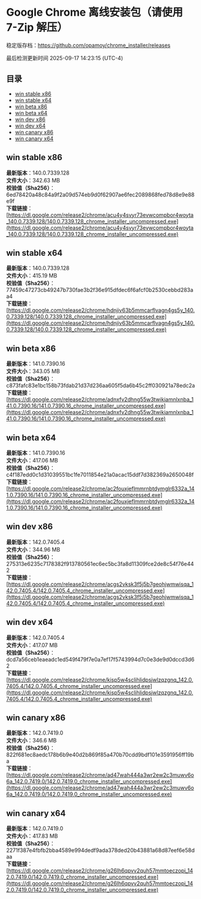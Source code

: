 # Google Chrome 离线安装包（请使用 7-Zip 解压）
稳定版存档：<https://github.com/opamoy/chrome_installer/releases>

最后检测更新时间
2025-09-17 14:23:15 (UTC-4)


## 目录
* [win stable x86](https://github.com/opamoy/chrome_installer?tab=readme-ov-file#win-stable-x86)
* [win stable x64](https://github.com/opamoy/chrome_installer?tab=readme-ov-file#win-stable-x64)
* [win beta x86](https://github.com/opamoy/chrome_installer?tab=readme-ov-file#win-beta-x86)
* [win beta x64](https://github.com/opamoy/chrome_installer?tab=readme-ov-file#win-beta-x64)
* [win dev x86](https://github.com/opamoy/chrome_installer?tab=readme-ov-file#win-dev-x86)
* [win dev x64](https://github.com/opamoy/chrome_installer?tab=readme-ov-file#win-dev-x64)
* [win canary x86](https://github.com/opamoy/chrome_installer?tab=readme-ov-file#win-canary-x86)
* [win canary x64](https://github.com/opamoy/chrome_installer?tab=readme-ov-file#win-canary-x64)

## win stable x86
**最新版本**：140.0.7339.128  
**文件大小**：342.63 MB  
**校验值（Sha256）**：6ed78420a48c84a9f2a09d574eb9d0f62907ae6fec2089868fed78d8e9e88e9f  
**下载链接**：[https://dl.google.com/release2/chrome/acu4y4svyr73evwcompbor4woyta_140.0.7339.128/140.0.7339.128_chrome_installer_uncompressed.exe](https://dl.google.com/release2/chrome/acu4y4svyr73evwcompbor4woyta_140.0.7339.128/140.0.7339.128_chrome_installer_uncompressed.exe)  

## win stable x64
**最新版本**：140.0.7339.128  
**文件大小**：415.19 MB  
**校验值（Sha256）**：77459c47273cb49247b730fae3b2f36e915dfdec6f6afcf0b2530cebbd283aa4  
**下载链接**：[https://dl.google.com/release2/chrome/hdnjiv63b5mmcarflvagn4gs5y_140.0.7339.128/140.0.7339.128_chrome_installer_uncompressed.exe](https://dl.google.com/release2/chrome/hdnjiv63b5mmcarflvagn4gs5y_140.0.7339.128/140.0.7339.128_chrome_installer_uncompressed.exe)  

## win beta x86
**最新版本**：141.0.7390.16  
**文件大小**：343.05 MB  
**校验值（Sha256）**：c873fafc83e1bc158b73fdab21d37d236aa605f5da6b45c2ff030921a78edc2a  
**下载链接**：[https://dl.google.com/release2/chrome/adnxfv2dhng55w3twikiamnlxnba_141.0.7390.16/141.0.7390.16_chrome_installer_uncompressed.exe](https://dl.google.com/release2/chrome/adnxfv2dhng55w3twikiamnlxnba_141.0.7390.16/141.0.7390.16_chrome_installer_uncompressed.exe)  

## win beta x64
**最新版本**：141.0.7390.16  
**文件大小**：417.06 MB  
**校验值（Sha256）**：c4f187edd0c1d31039551bc1fe7011854e21a0acac15ddf7d382369a2650048f  
**下载链接**：[https://dl.google.com/release2/chrome/ac2fouxjeflmmrnbtdymglr6332a_141.0.7390.16/141.0.7390.16_chrome_installer_uncompressed.exe](https://dl.google.com/release2/chrome/ac2fouxjeflmmrnbtdymglr6332a_141.0.7390.16/141.0.7390.16_chrome_installer_uncompressed.exe)  

## win dev x86
**最新版本**：142.0.7405.4  
**文件大小**：344.96 MB  
**校验值（Sha256）**：275313e6235c7178382f913780561ec6ec5bc3fa8d11309fce2de8c54f76e442  
**下载链接**：[https://dl.google.com/release2/chrome/acgs2vksk3f5j5b7geohjwmwisqa_142.0.7405.4/142.0.7405.4_chrome_installer_uncompressed.exe](https://dl.google.com/release2/chrome/acgs2vksk3f5j5b7geohjwmwisqa_142.0.7405.4/142.0.7405.4_chrome_installer_uncompressed.exe)  

## win dev x64
**最新版本**：142.0.7405.4  
**文件大小**：417.07 MB  
**校验值（Sha256）**：dcd7a56ceb1eaeadc1ed549f479f7e0a7ef17f5743994d7c0e3de9d0dccd3d62  
**下载链接**：[https://dl.google.com/release2/chrome/kisp5w4sclihlidpsjwlzqzgnq_142.0.7405.4/142.0.7405.4_chrome_installer_uncompressed.exe](https://dl.google.com/release2/chrome/kisp5w4sclihlidpsjwlzqzgnq_142.0.7405.4/142.0.7405.4_chrome_installer_uncompressed.exe)  

## win canary x86
**最新版本**：142.0.7419.0  
**文件大小**：346.6 MB  
**校验值（Sha256）**：822f681ec8aedc178b6b9e40d2b869f85a470b70cdd9bdf101e3591956ff19ba  
**下载链接**：[https://dl.google.com/release2/chrome/ad47wah444a3wr2ew2c3muwv6o6a_142.0.7419.0/142.0.7419.0_chrome_installer_uncompressed.exe](https://dl.google.com/release2/chrome/ad47wah444a3wr2ew2c3muwv6o6a_142.0.7419.0/142.0.7419.0_chrome_installer_uncompressed.exe)  

## win canary x64
**最新版本**：142.0.7419.0  
**文件大小**：417.83 MB  
**校验值（Sha256）**：2271f387e4fbfb2bba4589e994dedf9ada378ded20b43881a68d87eef6e58daa  
**下载链接**：[https://dl.google.com/release2/chrome/g26lh6qpvv2quh57mmtoeczopi_142.0.7419.0/142.0.7419.0_chrome_installer_uncompressed.exe](https://dl.google.com/release2/chrome/g26lh6qpvv2quh57mmtoeczopi_142.0.7419.0/142.0.7419.0_chrome_installer_uncompressed.exe)  

